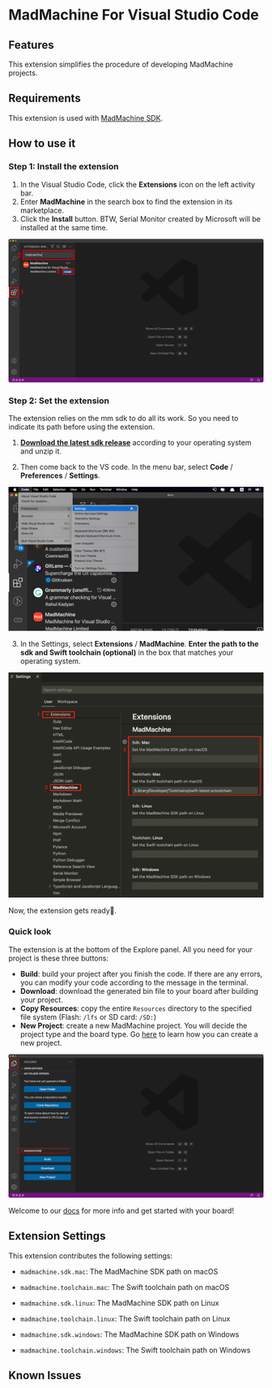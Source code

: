 # MadMachine For Visual Studio Code

## Features

This extension simplifies the procedure of developing MadMachine projects.


## Requirements

This extension is used with [MadMachine SDK](https://github.com/madmachineio/mm-sdk/releases).

## How to use it

### Step 1: Install the extension

1. In the Visual Studio Code, click the **Extensions** icon on the left activity bar.
2. Enter **MadMachine** in the search box to find the extension in its marketplace.
3. Click the **Install** button. BTW, Serial Monitor created by Microsoft will be installed at the same time.

![Install the MadMachine extension.](./images/install.png)


### Step 2: Set the extension

The extension relies on the mm sdk to do all its work. So you need to indicate its path before using the extension.

1. [**Download the latest sdk release**](https://github.com/madmachineio/mm-sdk/releases) according to your operating system and unzip it.

2. Then come back to the VS code. In the menu bar, select **Code** / **Preferences** / **Settings**.

![Set the MadMachine extension](./images/settings.png)

3. In the Settings, select **Extensions** / **MadMachine**. **Enter the path to the sdk and Swift toolchain (optional)** in the box that matches your operating system.

![Indicate the path of sdk.](./images/sdkPath.png)

Now, the extension gets ready👏.

### Quick look

The extension is at the bottom of the Explore panel. All you need for your project is these three buttons:

- **Build**: build your project after you finish the code. If there are any errors, you can modify your code according to the message in the terminal. 
- **Download**: download the generated bin file to your board after building your project.
- **Copy Resources**: copy the entire `Resources` directory to the specified file system (Flash: `/lfs` or SD card: `/SD:`)
- **New Project**: create a new MadMachine project. You will decide the project type and the board type. Go [here](https://docs.madmachine.io/overview/getting-started/create-project) to learn how you can create a new project.

![MadMachine extension](./images/extension.png)


Welcome to our [docs](https://docs.madmachine.io/) for more info and get started with your board!

## Extension Settings

This extension contributes the following settings:

* `madmachine.sdk.mac`: The MadMachine SDK path on macOS
* `madmachine.toolchain.mac`: The Swift toolchain path on macOS

* `madmachine.sdk.linux`: The MadMachine SDK path on Linux
* `madmachine.toolchain.linux`: The Swift toolchain path on Linux

* `madmachine.sdk.windows`: The MadMachine SDK path on Windows
* `madmachine.toolchain.windows`: The Swift toolchain path on Windows

## Known Issues